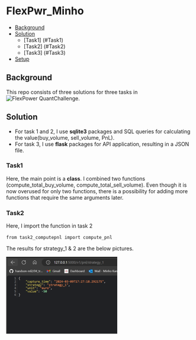 # FlexPwr_Minho

* [Background](#Background)
* [Solution](#Solution)
  * [Task1] (#Task1)
  * [Task2] (#Task2)
  * [Task3] (#Task3)
* [Setup](#Setup)

## Background
This repo consists of three solutions for three tasks in![**FlexPower QuantChallenge**](https://github.com/FlexPwr/QuantChallenge). 

## Solution
* For task 1 and 2, I use **sqlite3** packages and SQL queries for calculating the value(buy_volume, sell_volume, PnL).
* For task 3, I use **flask** packages for API application, resulting in a JSON file. 
### Task1
Here, the main point is a **class**. I combined two functions (compute_total_buy_volume, compute_total_sell_volume). Even though it is now overused for only two functions, there is a possibility for adding more functions that require the same arguments later. 

### Task2
Here, I import the function in task 2
```{python}
from task2_computepnl import compute_pnl
```

The results for strategy_1 & 2 are the below pictures. 

<img src="pics/strategy_1.png" alt="strategy_1" width="300"/>




